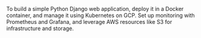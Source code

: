 
To build a simple Python Django web application, deploy it in a Docker container, and manage it using Kubernetes on GCP. Set up monitoring with Prometheus and Grafana, and leverage AWS resources like S3 for infrastructure and storage.
